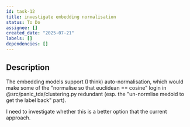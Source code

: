 ```yaml
---
id: task-12
title: investigate embedding normalisation
status: To Do
assignee: []
created_date: "2025-07-21"
labels: []
dependencies: []
---
```


## Description

The embedding models support (I think) auto-normalisation, which would make some
of the "normalise so that euclidean == cosine" login in
@src/panic_tda/clustering.py redundant (esp. the "un-normlise medoid to get the
label back" part).

I need to investigate whether this is a better option that the current approach.
